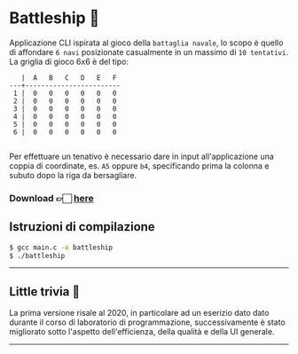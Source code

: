 # Battleship 👾

Applicazione CLI ispirata al gioco della `battaglia navale`, lo scopo è quello di affondare `6 navi` posizionate casualmente in un massimo di `10 tentativi`.
La griglia di gioco 6x6 è del tipo:

```
   |  A   B   C   D   E   F 
---+------------------------
 1 |  0   0   0   0   0   0 
 2 |  0   0   0   0   0   0 
 3 |  0   0   0   0   0   0 
 4 |  0   0   0   0   0   0 
 5 |  0   0   0   0   0   0 
 6 |  0   0   0   0   0   0 
 
```

Per effettuare un tenativo è necessario dare in input all'applicazione una coppia di coordinate, es. `A5` oppure `b4`, specificando prima la colonna e subuto dopo la riga da bersagliare.

### Download 👉🏻 [here](https://github.com/Giuto01/Battleship/releases/download/v2.0-stable/battleship)


## Istruzioni di compilazione

```bash
$ gcc main.c -o battleship
$ ./battleship
```

---

## Little trivia 👀
La prima versione risale al 2020, in particolare ad un eserizio dato dato durante il corso di laboratorio di programmazione, successivamente è stato migliorato sotto l'aspetto dell'efficienza, della qualità e della UI generale.

---
